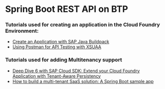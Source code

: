 # Spring Boot REST API on BTP

### Tutorials used for creating an application in the Cloud Foundry Environment:
* [Create an Application with SAP Java Buildpack](https://developers.sap.com/tutorials/btp-cf-buildpacks-java-create.html)
* [Using Postman for API Testing with XSUAA](https://blogs.sap.com/2020/03/02/using-postman-for-api-testing-with-xsuaa/)

### Tutorials used for adding Multitenancy support

* [Deep Dive 6 with SAP Cloud SDK: Extend your Cloud Foundry Application with Tenant-Aware Persistency](https://blogs.sap.com/2017/12/20/deep-dive-6-with-sap-s4hana-cloud-sdk-extend-your-cloud-foundry-application-with-tenant-aware-persistency/)
* [How to build a multi-tenant SaaS solution: A Spring Boot sample app](https://jomatt.io/how-to-build-a-multi-tenant-saas-solution-sample-app/)
